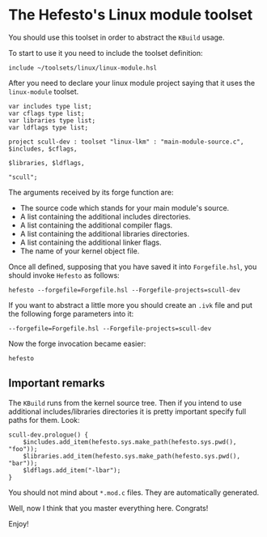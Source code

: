 # The Hefesto's Linux module toolset

You should use this toolset in order to abstract the ``KBuild`` usage.

To start to use it you need to include the toolset definition:

```
include ~/toolsets/linux/linux-module.hsl
```

After you need to declare your linux module project saying that it
uses the ``linux-module`` toolset.

```
var includes type list;
var cflags type list;
var libraries type list;
var ldflags type list;

project scull-dev : toolset "linux-lkm" : "main-module-source.c", $includes, $cflags,
                                                                  $libraries, $ldflags,
                                                                  "scull";
```

The arguments received by its forge function are:

- The source code which stands for your main module's source.
- A list containing the additional includes directories.
- A list containing the additional compiler flags.
- A list containing the additional libraries directories.
- A list containing the additional linker flags.
- The name of your kernel object file.

Once all defined, supposing that you have saved it into ``Forgefile.hsl``, you should invoke ``Hefesto`` as follows:

```
hefesto --forgefile=Forgefile.hsl --Forgefile-projects=scull-dev
```

If you want to abstract a little more you should create an ``.ivk`` file and put the following forge parameters into it:

```
--forgefile=Forgefile.hsl --Forgefile-projects=scull-dev
```

Now the forge invocation became easier:

```
hefesto
```

## Important remarks

The ``KBuild`` runs from the kernel source tree. Then if you intend to use additional includes/libraries directories it
is pretty important specify full paths for them. Look:

```
scull-dev.prologue() {
    $includes.add_item(hefesto.sys.make_path(hefesto.sys.pwd(), "foo"));
    $libraries.add_item(hefesto.sys.make_path(hefesto.sys.pwd(), "bar"));
    $ldflags.add_item("-lbar");
}
```

You should not mind about ``*.mod.c`` files. They are automatically generated.


Well, now I think that you master everything here. Congrats!

Enjoy!
